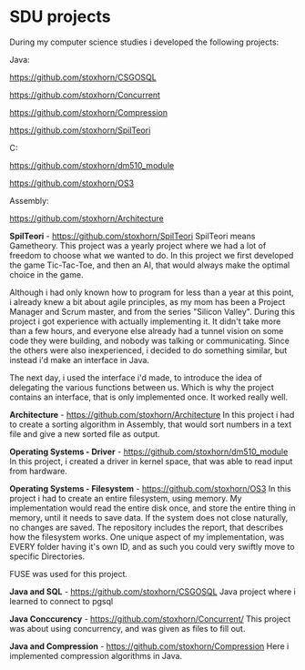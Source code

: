# SDU projects

During my computer science studies i developed the following projects:

Java:

https://github.com/stoxhorn/CSGOSQL

https://github.com/stoxhorn/Concurrent

https://github.com/stoxhorn/Compression

https://github.com/stoxhorn/SpilTeori

C:

https://github.com/stoxhorn/dm510_module

https://github.com/stoxhorn/OS3


Assembly:

https://github.com/stoxhorn/Architecture


**SpilTeori** - https://github.com/stoxhorn/SpilTeori
SpilTeori means Gametheory. This project was a yearly project where we had a lot of freedom to choose what we wanted to do. In this project we first developed the game Tic-Tac-Toe, and then an AI, that would always make the optimal choice in the game.

Although i had only known how to program for less than a year at this point, i already knew a bit about agile principles, as my mom has been a Project Manager and Scrum master, and from the series "Silicon Valley". During this project i got experience with actually implementing it. It didn't take more than a few hours, and everyone else already had a tunnel vision on some code they were building, and nobody was talking or communicating. Since the others were also inexperienced, i decided to do something similar, but instead i'd make an interface in Java.

The next day, i used the interface i'd made, to introduce the idea of delegating the various functions between us. Which is why the project contains an interface, that is only implemented once. It worked really well.

**Architecture** - https://github.com/stoxhorn/Architecture
In this project i had to create a sorting algorithm in Assembly, that would sort numbers in a text file and give a new sorted file as output.

**Operating Systems - Driver** - https://github.com/stoxhorn/dm510_module
In this project, i created a driver in kernel space, that was able to read input from hardware.

**Operating Systems - Filesystem** - https://github.com/stoxhorn/OS3
In this project i had to create an entire filesystem, using memory. My implementation would read the entire disk once, and store the entire thing in memory, until it needs to save data. If the system does not close naturally, no changes are saved. The repository includes the report, that describes how the filesystem works. One unique aspect of my implementation, was EVERY folder having it's own ID, and as such you could very swiftly move to specific Directories.

FUSE was used for this project.


**Java and SQL** - https://github.com/stoxhorn/CSGOSQL
Java project where i learned to connect to pgsql

**Java Conccurency** - https://github.com/stoxhorn/Concurrent/
This project was about using concurrency, and was given as files to fill out.

**Java and Compression** - https://github.com/stoxhorn/Compression
Here i implemented compression algorithms in Java.